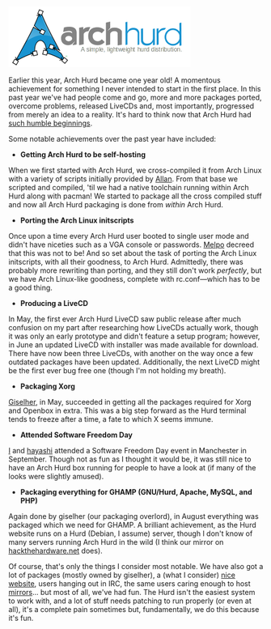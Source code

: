 ![Arch Hurd](files/archhurd.png)

Earlier this year, Arch Hurd became one year old! A momentous achievement for something I never intended to start in the first place. In this past year we've had people come and go, more and more packages ported, overcome problems, released LiveCDs and, most importantly, progressed from merely an idea to a reality. It's hard to think now that Arch Hurd had [such humble beginnings](https://bbs.archlinux.org/viewtopic.php?pid=682472).

Some notable achievements over the past year have included:

 * **Getting Arch Hurd to be self-hosting**

  When we first started with Arch Hurd, we cross-compiled it from Arch Linux with a variety of scripts initially provided by [Allan](http://www.archhurd.org/team.php#allan). From that base we scripted and compiled, 'til we had a native toolchain running within Arch Hurd along with pacman! We started to package all the cross compiled stuff and now all Arch Hurd packaging is done from *within* Arch Hurd.

 * **Porting the Arch Linux initscripts**

  Once upon a time every Arch Hurd user booted to single user mode and didn't have niceties such as a VGA console or passwords. [Melpo](http://www.archhurd.org/team.php#melpo) decreed that this was not to be! And so set about the task of porting the Arch Linux initscripts, with all their goodness, to Arch Hurd. Admittedly, there was probably more rewriting than porting, and they still don't work *perfectly*, but we have Arch Linux-like goodness, complete with rc.conf—which has to be a good thing.

 * **Producing a LiveCD**

  In May, the first ever Arch Hurd LiveCD saw public release after much confusion on my part after researching how LiveCDs actually work, though it was only an early prototype and didn't feature a setup program; however, in June an updated LiveCD with installer was made available for download. There have now been three LiveCDs, with another on the way once a few outdated packages have been updated. Additionally, the next LiveCD might be the first ever bug free one (though I'm not holding my breath).

 * **Packaging Xorg**

  [Giselher](http://www.archhurd.org/team.php#giselher), in May, succeeded in getting all the packages required for Xorg and Openbox in extra. This was a big step forward as the Hurd terminal tends to freeze after a time, a fate to which X seems immune.

 * **Attended Software Freedom Day**
  
  [I](http://www.archhurd.org/team.php#barrucadu) and [hayashi](http://www.archhurd.org/team.php#hayashi) attended a Software Freedom Day event in Manchester in September. Though not as fun as I thought it would be, it was still nice to have an Arch Hurd box running for people to have a look at (if many of the looks were slightly amused).
  
 * **Packaging everything for GHAMP (GNU/Hurd, Apache, MySQL, and PHP)**

  Again done by giselher (our packaging overlord), in August everything was packaged which we need for GHAMP. A brilliant achievement, as the Hurd website runs on a Hurd (Debian, I assume) server, though I don't know of many servers running Arch Hurd in the wild (I think our mirror on [hackthehardware.net](http://www.hackthehardware.net) does).

Of course, that's only the things I consider most notable. We have also got a lot of packages (mostly owned by giselher), a (what I consider) [nice website](http://www.archhurd.org), users hanging out in IRC, the same users caring enough to host [mirrors](http://www.archhurd.org/mirrors.php)... but most of all, we've had fun. The Hurd isn't the easiest system to work with, and a lot of stuff needs patching to run properly (or even at all), it's a complete pain sometimes but, fundamentally, we do this because it's fun.
